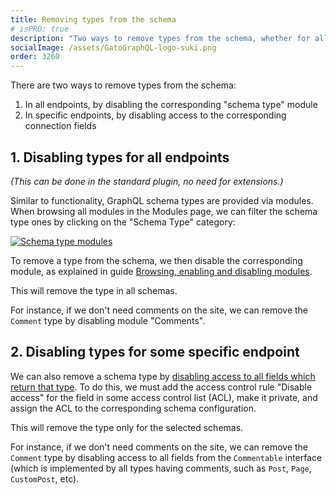```yaml
---
title: Removing types from the schema
# isPRO: true
description: "Two ways to remove types from the schema, whether for all endpoints, or for specific endpoints."
socialImage: /assets/GatoGraphQL-logo-suki.png
order: 3260
---
```


There are two ways to remove types from the schema:

1. In all endpoints, by disabling the corresponding "schema type" module
2. In specific endpoints, by disabling access to the corresponding connection fields

## 1. Disabling types for all endpoints

_(This can be done in the standard plugin, no need for extensions.)_

Similar to functionality, GraphQL schema types are provided via modules. When browsing all modules in the Modules page, we can filter the schema type ones by clicking on the "Schema Type" category:

<a href="/assets/guides/downstream/schema-type-modules.png" target="_blank">![Schema type modules](/assets/guides/downstream/schema-type-modules.png "Schema type modules")</a>

To remove a type from the schema, we then disable the corresponding module, as explained in guide [Browsing, enabling and disabling modules](../../config/browsing-enabling-and-disabling-modules/).

This will remove the type in all schemas.

For instance, if we don't need comments on the site, we can remove the `Comment` type by disabling module "Comments".

## 2. Disabling types for some specific endpoint

We can also remove a schema type by [disabling access to all fields which return that type](../removing-fields-and-directives-from-the-schema/). To do this, we must add the access control rule "Disable access" for the field in some access control list (ACL), make it private, and assign the ACL to the corresponding schema configuration.

This will remove the type only for the selected schemas.

For instance, if we don't need comments on the site, we can remove the `Comment` type by disabling access to all fields from the `Commentable` interface (which is implemented by all types having comments, such as `Post`, `Page`, `CustomPost`, etc).
